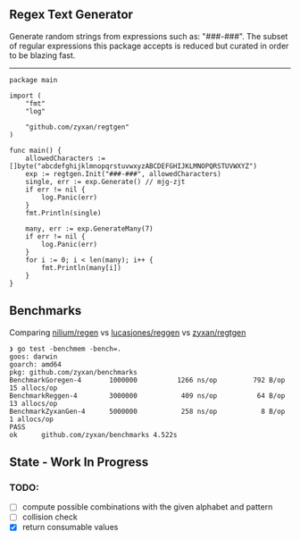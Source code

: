 ## Regex Text Generator

Generate random strings from expressions such as: "###-###". The subset of regular expressions this package accepts is reduced but curated in order to be blazing fast.

---

```
package main

import (
	"fmt"
	"log"

	"github.com/zyxan/regtgen"
)

func main() {
	allowedCharacters := []byte("abcdefghijklmnopqrstuvwxyzABCDEFGHIJKLMNOPQRSTUVWXYZ")
	exp := regtgen.Init("###-###", allowedCharacters)
	single, err := exp.Generate() // mjg-zjt
	if err != nil {
		log.Panic(err)
	}
	fmt.Println(single)

	many, err := exp.GenerateMany(7)
	if err != nil {
		log.Panic(err)
	}
	for i := 0; i < len(many); i++ {
		fmt.Println(many[i])
	}
}
```

## Benchmarks

Comparing [nilium/regen](https://github.com/nilium/regen) vs [lucasjones/reggen](https://github.com/lucasjones/reggen) vs [zyxan/regtgen](https://github.com/zyxan/regtgen)

```
❯ go test -benchmem -bench=.
goos: darwin
goarch: amd64
pkg: github.com/zyxan/benchmarks
BenchmarkGoregen-4    	 1000000	      1266 ns/op	     792 B/op	      15 allocs/op
BenchmarkReggen-4     	 3000000	       409 ns/op	      64 B/op	      13 allocs/op
BenchmarkZyxanGen-4   	 5000000	       258 ns/op	       8 B/op	       1 allocs/op
PASS
ok  	github.com/zyxan/benchmarks	4.522s
```

## State -  Work In Progress

### TODO:

- [ ] compute possible combinations with the given alphabet and pattern
- [ ] collision check
- [X] return consumable values
